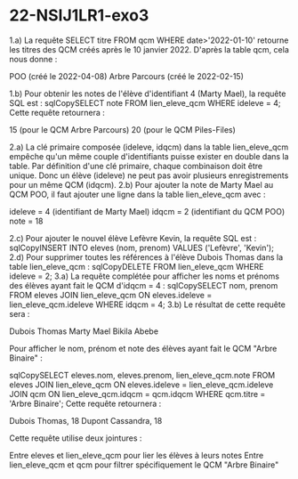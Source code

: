 # 22-NSIJ1LR1-exo3

1.a) La requête SELECT titre FROM qcm WHERE date>'2022-01-10' retourne les titres des QCM créés après le 10 janvier 2022.
D'après la table qcm, cela nous donne :

POO (créé le 2022-04-08)
Arbre Parcours (créé le 2022-02-15)

1.b) Pour obtenir les notes de l'élève d'identifiant 4 (Marty Mael), la requête SQL est :
sqlCopySELECT note FROM lien_eleve_qcm WHERE ideleve = 4;
Cette requête retournera :

15 (pour le QCM Arbre Parcours)
20 (pour le QCM Piles-Files)

2.a) La clé primaire composée (ideleve, idqcm) dans la table lien_eleve_qcm empêche qu'un même couple d'identifiants puisse exister en double dans la table. Par définition d'une clé primaire, chaque combinaison doit être unique. Donc un élève (ideleve) ne peut pas avoir plusieurs enregistrements pour un même QCM (idqcm).
2.b) Pour ajouter la note de Marty Mael au QCM POO, il faut ajouter une ligne dans la table lien_eleve_qcm avec :

ideleve = 4 (identifiant de Marty Mael)
idqcm = 2 (identifiant du QCM POO)
note = 18

2.c) Pour ajouter le nouvel élève Lefèvre Kevin, la requête SQL est :
sqlCopyINSERT INTO eleves (nom, prenom)
VALUES ('Lefèvre', 'Kevin');
2.d) Pour supprimer toutes les références à l'élève Dubois Thomas dans la table lien_eleve_qcm :
sqlCopyDELETE FROM lien_eleve_qcm WHERE ideleve = 2;
3.a) La requête complétée pour afficher les noms et prénoms des élèves ayant fait le QCM d'idqcm = 4 :
sqlCopySELECT nom, prenom FROM eleves
JOIN lien_eleve_qcm ON eleves.ideleve = lien_eleve_qcm.ideleve
WHERE idqcm = 4;
3.b) Le résultat de cette requête sera :

Dubois Thomas
Marty Mael
Bikila Abebe


Pour afficher le nom, prénom et note des élèves ayant fait le QCM "Arbre Binaire" :

sqlCopySELECT eleves.nom, eleves.prenom, lien_eleve_qcm.note
FROM eleves
JOIN lien_eleve_qcm ON eleves.ideleve = lien_eleve_qcm.ideleve
JOIN qcm ON lien_eleve_qcm.idqcm = qcm.idqcm
WHERE qcm.titre = 'Arbre Binaire';
Cette requête retournera :

Dubois Thomas, 18
Dupont Cassandra, 18

Cette requête utilise deux jointures :

Entre eleves et lien_eleve_qcm pour lier les élèves à leurs notes
Entre lien_eleve_qcm et qcm pour filtrer spécifiquement le QCM "Arbre Binaire"
